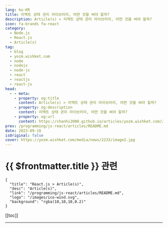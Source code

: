 ```yaml
---
lang: ko-KR
title: 리액트 상태 관리 라이브러리, 어떤 것을 써야 할까?
description: Article(s) > 리액트 상태 관리 라이브러리, 어떤 것을 써야 할까?
icon: fa-brands fa-react
category: 
  - Node.js
  - React.js
  - Article(s)
tag: 
  - blog
  - yozm.wishket.com
  - node
  - nodejs
  - node-js
  - react
  - reactjs
  - react-js
head:
  - - meta:
    - property: og:title
      content: Article(s) > 리액트 상태 관리 라이브러리, 어떤 것을 써야 할까?
    - property: og:description
      content: 리액트 상태 관리 라이브러리, 어떤 것을 써야 할까?
    - property: og:url
      content: https://chanhi2000.github.io/articles/yozm.wishket.com/2233.html
prev: /programming/js-react/articles/README.md
date: 2023-09-18
isOriginal: false
cover: https://yozm.wishket.com/media/news/2233/image2.jpg
---
```


# {{ $frontmatter.title }} 관련

```component VPCard
{
  "title": "React.js > Article(s)",
  "desc": "Article(s)",
  "link": "/programming/js-react/articles/README.md",
  "logo": "/images/ico-wind.svg",
  "background": "rgba(10,10,10,0.2)"
}
```

[[toc]]

---

<SiteInfo
  name="리액트 상태 관리 라이브러리, 어떤 것을 써야 할까? | 요즘IT"
  desc="웹 프론트엔드 개발자라면 한 번쯤 상태 관리 라이브러리에 대해 들어봤을 것이다. 이미 쓰고 있는 라이브러리를 유지하는 것도 좋지만, 현재 어떤 도구들이 나오고 있는지 꾸준히 관심을 가지는 것도 중요하다. 이번 글에서는 비교적 최근에 등장한 리액트 상태 관리 라이브러리 4가지를 살펴보고자 한다."
  url="https://yozm.wishket.com/magazine/detail/2233/"
  logo="https://yozm.wishket.com/static/renewal/img/global/gnb_yozmit.svg"
  preview="https://yozm.wishket.com/media/news/2233/image2.jpg"/>

<!-- TODO: 작성 -->

